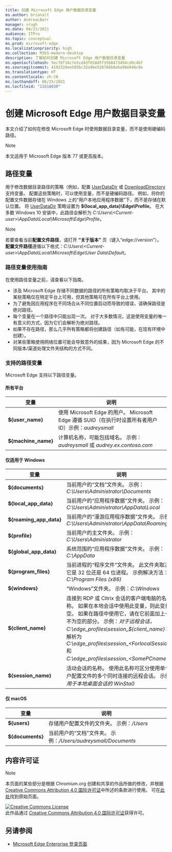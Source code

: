 ```yaml
---
title: 创建 Microsoft Edge 用户数据目录变量
ms.author: brianalt
author: AndreaLBarr
manager: srugh
ms.date: 04/21/2021
audience: ITPro
ms.topic: conceptual
ms.prod: microsoft-edge
ms.localizationpriority: high
ms.collection: M365-modern-desktop
description: 了解如何创建 Microsoft Edge 用户数据目录变量
ms.openlocfilehash: 5ec78f16c7e5cd43f01845f35b8473494cd0c4bf
ms.sourcegitcommit: 4192328ee585bc32a9be528766b8a5a98e046c8e
ms.translationtype: HT
ms.contentlocale: zh-CN
ms.lasthandoff: 06/25/2021
ms.locfileid: "11618030"
---
```

# <a name="create-microsoft-edge-user-data-directory-variables"></a>创建 Microsoft Edge 用户数据目录变量

本文介绍了如何在修改 Microsoft Edge 时使用数据目录变量，而不是使用硬编码路径。

>[!NOTE]
>本文适用于 Microsoft Edge 版本 77 或更高版本。
## <a name="path-variables"></a>路径变量

用于修改数据目录路径的策略（例如，配置 [UserDataDir](microsoft-edge-policies.md#userdatadir) 或 [DownloadDirectory](microsoft-edge-policies.md#downloaddirectory) 支持变量。 配置这些策略时，可以使用变量，而不是硬编码路径。 例如，将你的配置文件数据存储在 Windows 上的“用户本地应用程序数据”下，而不是存储在默认位置。 将 [UserDataDir](microsoft-edge-policies.md#userdatadir) 策略设置为 **${local_app_data}\Edge\Profile**。 在大多数 Windows 10 安装中，此路径会解析为 *C:\Users\\&lt;Current-user&gt;\AppData\Local\Microsoft\Edge\Profile*。

>[!NOTE]
>若要查看当前**配置文件路径**，请打开 **“关于版本”** 页（键入“edge://version”）。 **配置文件路径**遵循以下格式：*C:\Users\\&lt;Current-user&gt;\AppData\Local\Microsoft\Edge\User Data\Default*。

### <a name="guidance-for-using-path-variables"></a>路径变量使用指南

在使用路径变量之前，请查看以下指南。

- 涉及 Microsoft Edge 存储不同数据的路径的所有策略均取决于平台。 其中的某些策略仅在特定平台上可用，但其他策略可在所有平台上使用。
- 为了避免因应用程序在不同场合从不同位置启动而导致的错误，请确保路径是绝对路径。
- 每个变量在一个路径中只能出现一次。 对于大多数情况，这是使用变量的唯一有意义的方式，因为它们会解析为绝对路径。
- 如果不存在路径，那么几乎所有策略都将创建路径（如有可能，在现有环境中创建）。
- 对某些策略使用网络位置可能会导致意外的结果，因为 Microsoft Edge 的不同版本/渠道处理文件夹结构的方式不同。

### <a name="supported-path-variables"></a>支持的路径变量

Microsoft Edge 支持以下路径变量。

#### <a name="all-platforms"></a>所有平台

| 变量 | 说明 |
| --- | --- |
| **${user_name}** | 使用 Microsoft Edge 的用户。 Microsoft Edge 遵循 SUID（在执行时设置所有者用户 ID）示例：*audreysmall* |
| **${machine_name}** | 计算机名称，可能包括域名。 示例：*audreysmall* 或 *audrey.ex.contoso.com* |

#### <a name="windows-only"></a>仅适用于 Windows

| 变量 | 说明 |
| --- | --- |
| **${documents}** | 当前用户的“文档”文件夹。 示例：*C:\Users\Administrator\Documents* |
|**${local_app_data}** | 当前用户的“应用程序数据”文件夹。 示例：*C:\Users\Administrator\AppData\Local* |
|**${roaming_app_data}** | 当前用户的“漫游应用程序数据”文件夹。 示例：*C:\Users\Administrator\AppData\Roaming* |
| **${profile}** | 当前用户的主文件夹。 示例：*C:\Users\Administrator* |
| **${global_app_data}** | 系统范围的“应用程序数据”文件夹。 示例：*C:\AppData* |
| **${program_files}** | 当前进程的“程序文件”文件夹。 此文件夹取决于它是 32 位还是 64 位进程。 示例解决方法：*C:\Program Files (x86)* |
| **${windows}** | “Windows”文件夹。 示例：*C:\Windows* |
| **${client_name)** | 连接到 RDP 或 Citrix 会话的客户端电脑的名称。 如果在本地会话中使用此变量，则此变量为空。 如果在路径中使用它，请在它前面加上一定不为空的部分。 示例：*对于远程会话，C:\edge_profiles\session_${client_name}* 将解析为 *C:\edge_profiles\session_&lt;ForlocalSessions&gt;* 和 *C:\edge_profiles\session_&lt;SomePCname&gt;*。 |
| **${session_name}** | 活动会话的名称。 使用此名称可区分使用单个用户配置文件的多个同时连接的远程会话。 示例：*用于本地桌面会话的 WinSta0* |

#### <a name="macos-only"></a>仅 macOS

| 变量 | 说明 |
| --- | --- |
| **${users}** | 存储用户配置文件的文件夹。 示例：*/Users* |
| **${documents}** | 当前用户的“文档”文件夹。 示例：*/Users/audreysmall/Documents* |

## <a name="content-license"></a>内容许可证

>[!NOTE]
>本页面的某些部分是根据 Chromium.org 创建和共享的作品所做的修改，并根据 [Creative Commons Attribution 4.0 国际许可证](http://creativecommons.org/licenses/by/4.0/)中所述的条款进行使用。 可在[此处](https://www.chromium.org/administrators/policy-list-3/user-data-directory-variables)找到原始页面。
  
<a rel="license" href="http://creativecommons.org/licenses/by/4.0/"><img alt="Creative Commons License" style="border-width:0" src="https://i.creativecommons.org/l/by/4.0/88x31.png" /></a><br/>此作品通过 <a rel="license" href="http://creativecommons.org/licenses/by/4.0/">Creative Commons Attribution 4.0 国际许可证</a>获得许可。
## <a name="see-also"></a>另请参阅

- [Microsoft Edge Enterprise 登录页面](https://aka.ms/EdgeEnterprise)